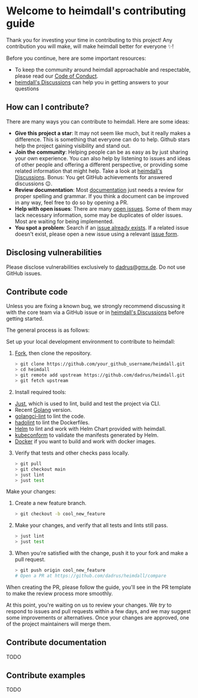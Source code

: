 # Welcome to heimdall's contributing guide

Thank you for investing your time in contributing to this project! Any contribution you will make, will make heimdall better for everyone :sparkles:!

Before you continue, here are some important resources:

* To keep the community around heimdall approachable and respectable, please read our [Code of Conduct](./CODE_OF_CONDUCT.md).
* [heimdall's Discussions](https://github.com/dadrus/heimdall/discussions) can help you in getting answers to your questions


## How can I contribute?

There are many ways you can contribute to heimdall. Here are some ideas:

* **Give this project a star**: It may not seem like much, but it really makes a difference. This is something that everyone can do to help. Github stars help the project gaining visibility and stand out.
* **Join the community**: Helping people can be as easy as by just sharing your own experience. You can also help by listening to issues and ideas of other people and offering a different perspective, or providing some related information that might help. Take a look at [heimdall's Discussions](https://github.com/dadrus/heimdall/discussions).  Bonus: You get GitHub achievements for answered discussions :wink:.
* **Review documentation**: Most [documentation](https://dadrus.github.io/heimdall/) just needs a review for proper spelling and grammar. If you think a document can be improved in any way, feel free to do so by opening a PR.
* **Help with open issues**: There are many [open issues](https://github.com/dadrus/heimdall/issues). Some of them may lack necessary information, some may be duplicates of older issues. Most are waiting for being implemented.
* **You spot a problem**: Search if an [issue already exists](https://github.com/dadrus/heimdall/issues). If a related issue doesn't exist, please open a new issue using a relevant [issue form](https://github.com/dadrus/heimdall/issues/new/choose).

## Disclosing vulnerabilities

Please disclose vulnerabilities exclusively to [dadrus@gmx.de](mailto:dadrus@gmx.de). Do not use GitHub issues.

## Contribute code

Unless you are fixing a known bug, we strongly recommend discussing it with the core team via a GitHub issue or in [heimdall's Discussions](https://github.com/dadrus/heimdall/discussions) before getting started.

The general process is as follows:

Set up your local development environment to contribute to heimdall:

1. [Fork](https://github.com/dadrus/heimdall/fork), then clone the repository.
  
   ```bash
   > git clone https://github.com/your_github_username/heimdall.git
   > cd heimdall
   > git remote add upstream https://github.com/dadrus/heimdall.git
   > git fetch upstream
   ```

2. Install required tools:
  * [Just](https://github.com/casey/just/releases), which is used to lint, build and test the project via CLI.
  * Recent [Golang](https://go.dev/dl/) version.
  * [golangci-lint](https://golangci-lint.run/usage/install/#local-installation) to lint the code.
  * [hadolint](https://github.com/hadolint/hadolint/releases) to lint the Dockerfiles.
  * [Helm](https://github.com/helm/helm/releases) to lint and work with Helm Chart provided with heimdall.
  * [kubeconform](https://github.com/yannh/kubeconform/releases) to validate the manifests generated by Helm.
  * [Docker](https://docs.docker.com/desktop/) if you want to build and work with docker images.

3. Verify that tests and other checks pass locally.
   ```bash
   > git pull
   > git checkout main
   > just lint
   > just test
   ```

Make your changes:

1. Create a new feature branch.
   ```bash
   > git checkout -b cool_new_feature
   ```

2. Make your changes, and verify that all tests and lints still pass.
   ```bash
   > just lint
   > just test
   ```

3. When you're satisfied with the change, push it to your fork and make a pull request.
   ```bash
   > git push origin cool_new_feature
   # Open a PR at https://github.com/dadrus/heimdall/compare
   ```

When creating the PR, please follow the guide, you'll see in the PR template to make the review process more smoothly. 

At this point, you're waiting on us to review your changes. We *try* to respond to issues and pull requests within a few days, and we may suggest some improvements or alternatives. Once your changes are approved, one of the project maintainers will merge them.

## Contribute documentation

TODO

## Contribute examples

TODO